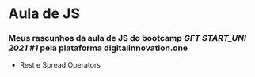 # Aula de JS

### Meus rascunhos da aula de JS do bootcamp *GFT START_UNI 2021 #1* pela plataforma digitalinnovation.one

- Rest e Spread Operators

